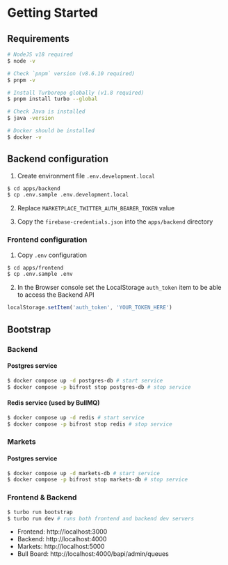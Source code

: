 # Getting Started

## Requirements

```bash
# NodeJS v18 required
$ node -v

# Check `pnpm` version (v8.6.10 required)
$ pnpm -v

# Install Turborepo globally (v1.8 required)
$ pnpm install turbo --global

# Check Java is installed
$ java -version

# Docker should be installed
$ docker -v
```

## Backend configuration

1. Create environment file `.env.development.local`

```bash
$ cd apps/backend
$ cp .env.sample .env.development.local
```

2. Replace `MARKETPLACE_TWITTER_AUTH_BEARER_TOKEN` value

3. Copy the `firebase-credentials.json` into the `apps/backend` directory

### Frontend configuration

1. Copy `.env` configuration

```bash
$ cd apps/frontend
$ cp .env.sample .env
```

2. In the Browser console set the LocalStorage `auth_token` item to be able to access the Backend API

```js
localStorage.setItem('auth_token', 'YOUR_TOKEN_HERE')
```

## Bootstrap

### Backend

#### Postgres service

```bash
$ docker compose up -d postgres-db # start service
$ docker compose -p bifrost stop postgres-db # stop service
```

#### Redis service (used by BullMQ)

```bash
$ docker compose up -d redis # start service
$ docker compose -p bifrost stop redis # stop service
```

### Markets

#### Postgres service

```bash
$ docker compose up -d markets-db # start service
$ docker compose -p bifrost stop markets-db # stop service
```

### Frontend & Backend

```bash
$ turbo run bootstrap
$ turbo run dev # runs both frontend and backend dev servers
```

- Frontend: http://localhost:3000
- Backend: http://localhost:4000
- Markets: http://localhost:5000
- Bull Board: http://localhost:4000/bapi/admin/queues
